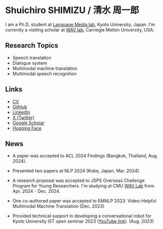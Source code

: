 # Shuichiro SHIMIZU / 清水 周一郎

I am a Ph.D. student at [Language Media lab](http://nlp.ist.i.kyoto-u.ac.jp/), Kyoto University, Japan.
I'm currently a visiting scholar at [WAV lab](https://www.wavlab.org/), Carnegie Mellon University, USA.

## Research Topics
- Speech translation
- Dialogue system
- Multimodal machine translation
- Multimodal speech recognition

## Links

- [CV](./assets/CV_Shimizu_20240910.pdf)
- [GitHub](https://github.com/cromz22)
- [LinkedIn](https://www.linkedin.com/in/shuichiro-shimizu-68666b232/)
- [X (Twitter)](https://twitter.com/cromz22)
- [Google Scholar](https://scholar.google.com/citations?user=_YhqXyUAAAAJ)
- [Hugging Face](https://huggingface.co/cromz22)

## News

- A paper was accepted to ACL 2024 Findings (Bangkok, Thailand, Aug. 2024).

- Presented two papers at NLP 2024 (Kobe, Japan, Mar. 2024).

- A research proposal was accepted to JSPS Overseas Challenge Program for Young Researchers. I'm studying at CMU [WAV Lab](https://www.wavlab.org/) from Apr. 2024 - Dec. 2024.

- One co-authored paper was accepted to EMNLP 2023: Video-Helpful Multimodal Machine Translation (Dec. 2023)

- Provided technical support in developing a conversational robot for Kyoto University IST open seminar 2023 ([YouTube link](https://youtu.be/Sdd0D_6JlQA)). (Aug. 2023)
